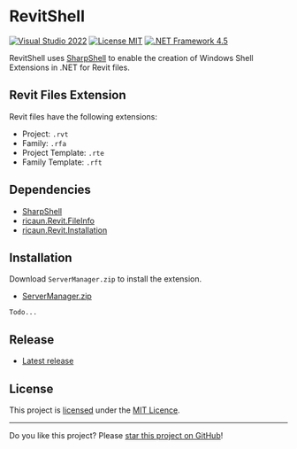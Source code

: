 # RevitShell

[![Visual Studio 2022](https://img.shields.io/badge/Visual%20Studio-2022-blue)](../..)
[![License MIT](https://img.shields.io/badge/License-MIT-blue.svg)](LICENSE)
[![.NET Framework 4.5](https://img.shields.io/badge/.NET%20Framework%204.5-blue.svg)](../..)

RevitShell uses [SharpShell](https://github.com/dwmkerr/sharpshell) to enable the creation of Windows Shell Extensions in .NET for Revit files.

## Revit Files Extension

Revit files have the following extensions:

* Project: `.rvt`
* Family: `.rfa`
* Project Template: `.rte`
* Family Template: `.rft`

## Dependencies

* [SharpShell](https://github.com/dwmkerr/sharpshell)
* [ricaun.Revit.FileInfo](https://github.com/ricaun-io/ricaun.Revit.FileInfo)
* [ricaun.Revit.Installation](https://github.com/ricaun-io/ricaun.Revit.Installation)

## Installation

Download `ServerManager.zip` to install the extension.

* [ServerManager.zip](https://github.com/dwmkerr/sharpshell/releases/latest/)

`Todo...`

## Release

* [Latest release](../../releases/latest)

## License

This project is [licensed](LICENSE) under the [MIT Licence](https://en.wikipedia.org/wiki/MIT_License).

---

Do you like this project? Please [star this project on GitHub](../../stargazers)!